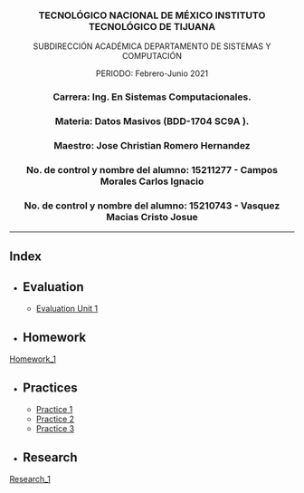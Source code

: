 ### <p align="center" > TECNOLÓGICO NACIONAL DE MÉXICO INSTITUTO TECNOLÓGICO DE TIJUANA </p> 
<p align="center" > SUBDIRECCIÓN ACADÉMICA DEPARTAMENTO DE SISTEMAS Y COMPUTACIÓN </p> 
<p align="center" > PERIODO: Febrero-Junio  2021</p>

###  <p align="center">  Carrera: Ing. En Sistemas Computacionales. 
### <p align="center"> Materia: 	Datos Masivos (BDD-1704 SC9A	).</p>

### <p align="center">  Maestro: Jose Christian Romero Hernandez	</p>
### <p align="center">  No. de control y nombre del alumno: 15211277 - Campos Morales Carlos Ignacio</p>
### <p align="center">  No. de control y nombre del alumno: 15210743 - Vasquez Macias Cristo Josue</p>

______________

## Index

* ## Evaluation
   * [Evaluation Unit 1 ](https://github.com/IgnacioCCM/Mineria_de_datos/tree/unit1/unit1/Evaluation)
* ## Homework
[Homework_1](https://github.com/IgnacioCCM/Mineria_de_datos/tree/unit1/unit1/Homework)

* ## Practices
  
  * [Practice 1](https://github.com/IgnacioCCM/Mineria_de_datos/tree/unit1/unit1/Practices/Practice1)
  * [Practice 2](https://github.com/IgnacioCCM/Mineria_de_datos/tree/unit1/unit1/Practices/Practice2)
  * [Practice 3](https://github.com/IgnacioCCM/Mineria_de_datos/tree/unit1/unit1/Practices/Practice3)

* ## Research
[Research_1](https://github.com/IgnacioCCM/Mineria_de_datos/tree/unit1/unit1/Research)
